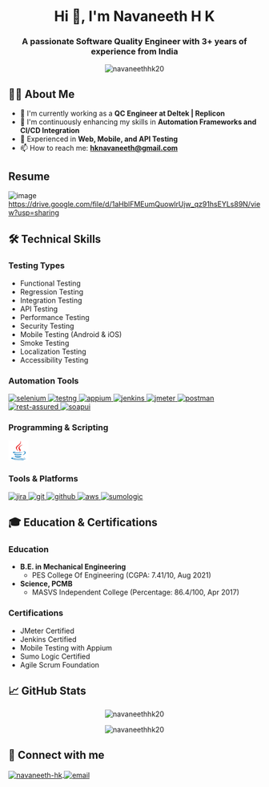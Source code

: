 <h1 align="center">Hi 👋, I'm Navaneeth H K</h1>
<h3 align="center">A passionate Software Quality Engineer with 3+ years of experience from India</h3>

<p align="center">
  <img src="https://komarev.com/ghpvc/?username=navaneethhk20&label=Profile%20views&color=0e75b6&style=flat" alt="navaneethhk20" />
</p>

## 👨‍💻 About Me

- 🔭 I'm currently working as a **QC Engineer at Deltek | Replicon**
- 🌱 I'm continuously enhancing my skills in **Automation Frameworks and CI/CD Integration**
- 💼 Experienced in **Web, Mobile, and API Testing**
- 📫 How to reach me: **hknavaneeth@gmail.com**
## Resume
![image](https://github.com/user-attachments/assets/4671f15a-5c11-478c-9f81-d4f00baf63dd)
https://drive.google.com/file/d/1aHblFMEumQuowlrUjw_qz91hsEYLs89N/view?usp=sharing

## 🛠️ Technical Skills

### Testing Types
- Functional Testing
- Regression Testing
- Integration Testing
- API Testing
- Performance Testing
- Security Testing
- Mobile Testing (Android & iOS)
- Smoke Testing
- Localization Testing
- Accessibility Testing

### Automation Tools
<p align="left">
  <a href="https://www.selenium.dev" target="_blank" rel="noreferrer"> 
    <img src="https://raw.githubusercontent.com/detain/svg-logos/780f25886640cef088af994181646db2f6b1a3f8/svg/selenium-logo.svg" alt="selenium" width="40" height="40"/> 
  </a>
  <a href="https://testng.org/" target="_blank" rel="noreferrer"> 
    <img src="https://avatars.githubusercontent.com/u/12528662" alt="testng" width="40" height="40"/> 
  </a>
  <a href="https://appium.io/" target="_blank" rel="noreferrer"> 
    <img src="https://cdn.worldvectorlogo.com/logos/appium.svg" alt="appium" width="40" height="40"/> 
  </a>
  <a href="https://www.jenkins.io" target="_blank" rel="noreferrer"> 
    <img src="https://www.vectorlogo.zone/logos/jenkins/jenkins-icon.svg" alt="jenkins" width="40" height="40"/> 
  </a>
  <a href="https://jmeter.apache.org/" target="_blank" rel="noreferrer"> 
    <img src="https://jmeter.apache.org/images/logo.svg" alt="jmeter" width="40" height="40"/> 
  </a>
  <a href="https://www.postman.com/" target="_blank" rel="noreferrer"> 
    <img src="https://www.vectorlogo.zone/logos/getpostman/getpostman-icon.svg" alt="postman" width="40" height="40"/> 
  </a>
  <a href="https://rest-assured.io/" target="_blank" rel="noreferrer"> 
    <img src="https://rest-assured.io/img/logo-transparent.png" alt="rest-assured" width="40" height="40"/> 
  </a>
  <a href="https://www.soapui.org/" target="_blank" rel="noreferrer"> 
    <img src="https://www.soapui.org/smartbearbrand/media/images/product-icons/ready-api-icon.svg" alt="soapui" width="40" height="40"/> 
  </a>
</p>

### Programming & Scripting
<p align="left">
  <a href="https://www.java.com" target="_blank" rel="noreferrer"> 
    <img src="https://raw.githubusercontent.com/devicons/devicon/master/icons/java/java-original.svg" alt="java" width="40" height="40"/> 
  </a>
</p>

### Tools & Platforms
<p align="left">
  <a href="https://www.atlassian.com/software/jira" target="_blank" rel="noreferrer"> 
    <img src="https://www.vectorlogo.zone/logos/atlassian_jira/atlassian_jira-icon.svg" alt="jira" width="40" height="40"/> 
  </a>
  <a href="https://git-scm.com/" target="_blank" rel="noreferrer"> 
    <img src="https://www.vectorlogo.zone/logos/git-scm/git-scm-icon.svg" alt="git" width="40" height="40"/> 
  </a>
  <a href="https://github.com/" target="_blank" rel="noreferrer"> 
    <img src="https://www.vectorlogo.zone/logos/github/github-icon.svg" alt="github" width="40" height="40"/> 
  </a>
  <a href="https://aws.amazon.com/" target="_blank" rel="noreferrer"> 
    <img src="https://www.vectorlogo.zone/logos/amazon_aws/amazon_aws-icon.svg" alt="aws" width="40" height="40"/> 
  </a>
  <a href="https://www.sumologic.com/" target="_blank" rel="noreferrer"> 
    <img src="https://www.vectorlogo.zone/logos/sumologic/sumologic-icon.svg" alt="sumologic" width="40" height="40"/> 
  </a>
</p>

## 🎓 Education & Certifications

### Education
- **B.E. in Mechanical Engineering**
  - PES College Of Engineering (CGPA: 7.41/10, Aug 2021)
- **Science, PCMB**
  - MASVS Independent College (Percentage: 86.4/100, Apr 2017)

### Certifications
- JMeter Certified
- Jenkins Certified
- Mobile Testing with Appium
- Sumo Logic Certified
- Agile Scrum Foundation

## 📈 GitHub Stats

<p align="center">
  <img src="https://github-readme-stats.vercel.app/api?username=navaneethhk20&show_icons=true&locale=en&theme=radical" alt="navaneethhk20" />
</p>

<p align="center">
  <img src="https://github-readme-streak-stats.herokuapp.com/?user=navaneethhk20&theme=radical" alt="navaneethhk20" />
</p>

## 🔗 Connect with me

<p align="left">
  <a href="https://linkedin.com/in/navaneeth-hk" target="blank">
    <img align="center" src="https://raw.githubusercontent.com/rahuldkjain/github-profile-readme-generator/master/src/images/icons/Social/linked-in-alt.svg" alt="navaneeth-hk" height="30" width="40" />
  </a>
  <a href="mailto:hknavaneeth@gmail.com">
    <img align="center" src="https://www.vectorlogo.zone/logos/gmail/gmail-icon.svg" alt="email" height="30" width="40" />
  </a>
</p>

